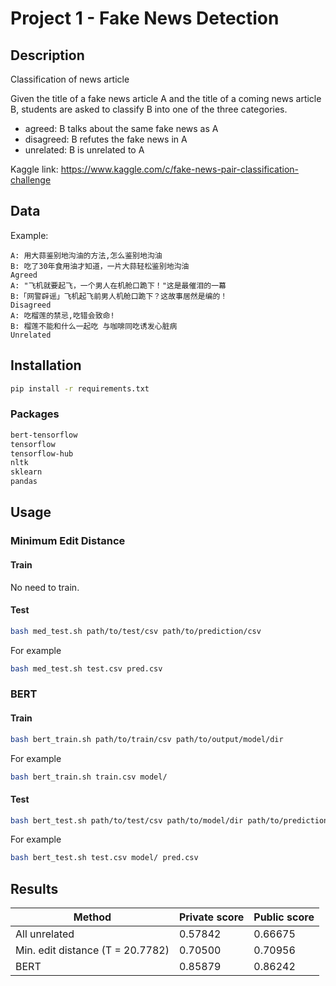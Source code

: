 # Project 1 - Fake News Detection

## Description

Classification of news article

Given the title of a fake news article A and the title of a coming news article B, students are asked to classify B into one of the three categories.

* agreed: B talks about the same fake news as A
* disagreed: B refutes the fake news in A
* unrelated: B is unrelated to A

Kaggle link: <https://www.kaggle.com/c/fake-news-pair-classification-challenge>

## Data

Example:

```
A: 用大蒜鉴别地沟油的方法,怎么鉴别地沟油
B: 吃了30年食用油才知道，一片大蒜轻松鉴别地沟油
Agreed
A: "飞机就要起飞，一个男人在机舱口跪下！"这是最催泪的一幕	
B:「网警辟谣」飞机起飞前男人机舱口跪下？这故事居然是编的！
Disagreed
A: 吃榴莲的禁忌,吃错会致命!
B: 榴莲不能和什么一起吃 与咖啡同吃诱发心脏病
Unrelated
```

## Installation

```bash
pip install -r requirements.txt
```

### Packages

```txt
bert-tensorflow
tensorflow
tensorflow-hub
nltk
sklearn
pandas
```

## Usage

### Minimum Edit Distance

#### Train

No need to train.

#### Test

```bash
bash med_test.sh path/to/test/csv path/to/prediction/csv
```

For example

```bash
bash med_test.sh test.csv pred.csv
```

### BERT

#### Train

```bash
bash bert_train.sh path/to/train/csv path/to/output/model/dir
```

For example

```bash
bash bert_train.sh train.csv model/
```

#### Test

```bash
bash bert_test.sh path/to/test/csv path/to/model/dir path/to/prediction/csv
```

For example

```bash
bash bert_test.sh test.csv model/ pred.csv
```

## Results

Method | Private score | Public score
--- | ---| ---
All unrelated | 0.57842 | 0.66675
Min. edit distance (T = 20.7782) | 0.70500 | 0.70956
BERT | 0.85879 | 0.86242
